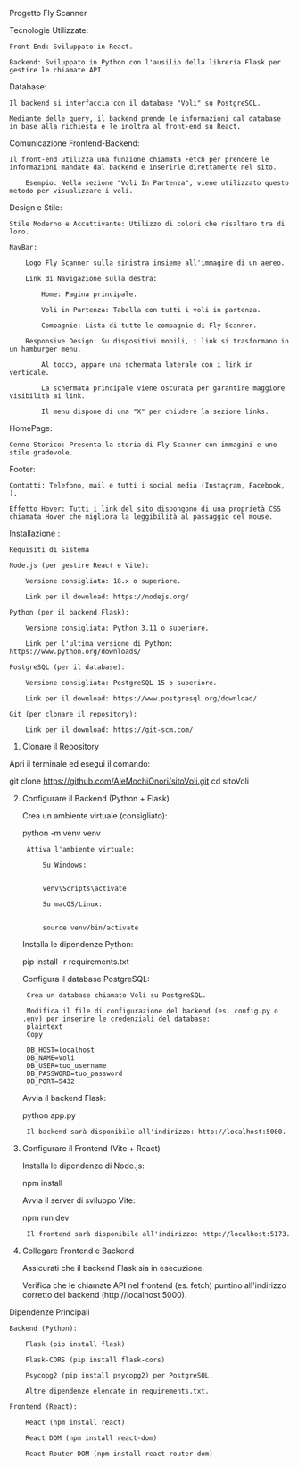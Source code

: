 Progetto Fly Scanner

Tecnologie Utilizzate:

    Front End: Sviluppato in React.

    Backend: Sviluppato in Python con l'ausilio della libreria Flask per gestire le chiamate API.

Database:

    Il backend si interfaccia con il database "Voli" su PostgreSQL.

    Mediante delle query, il backend prende le informazioni dal database in base alla richiesta e le inoltra al front-end su React.

Comunicazione Frontend-Backend:

    Il front-end utilizza una funzione chiamata Fetch per prendere le informazioni mandate dal backend e inserirle direttamente nel sito.

        Esempio: Nella sezione "Voli In Partenza", viene utilizzato questo metodo per visualizzare i voli.

Design e Stile:

    Stile Moderno e Accattivante: Utilizzo di colori che risaltano tra di loro.

    NavBar:

        Logo Fly Scanner sulla sinistra insieme all'immagine di un aereo.

        Link di Navigazione sulla destra:

            Home: Pagina principale.

            Voli in Partenza: Tabella con tutti i voli in partenza.

            Compagnie: Lista di tutte le compagnie di Fly Scanner.

        Responsive Design: Su dispositivi mobili, i link si trasformano in un hamburger menu.

            Al tocco, appare una schermata laterale con i link in verticale.

            La schermata principale viene oscurata per garantire maggiore visibilità ai link.

            Il menu dispone di una "X" per chiudere la sezione links.

HomePage:

    Cenno Storico: Presenta la storia di Fly Scanner con immagini e uno stile gradevole.

Footer:

    Contatti: Telefono, mail e tutti i social media (Instagram, Facebook, ).

    Effetto Hover: Tutti i link del sito dispongono di una proprietà CSS chiamata Hover che migliora la leggibilità al passaggio del mouse.




Installazione :


    Requisiti di Sistema

    Node.js (per gestire React e Vite):

        Versione consigliata: 18.x o superiore.

        Link per il download: https://nodejs.org/

    Python (per il backend Flask):

        Versione consigliata: Python 3.11 o superiore.

        Link per l'ultima versione di Python: https://www.python.org/downloads/

    PostgreSQL (per il database):

        Versione consigliata: PostgreSQL 15 o superiore.

        Link per il download: https://www.postgresql.org/download/

    Git (per clonare il repository):

        Link per il download: https://git-scm.com/




1. Clonare il Repository

Apri il terminale ed esegui il comando:


git clone https://github.com/AleMochiOnori/sitoVoli.git
cd sitoVoli

2. Configurare il Backend (Python + Flask)

    Crea un ambiente virtuale (consigliato):


    python -m venv venv

        Attiva l'ambiente virtuale:

            Su Windows:
         

            venv\Scripts\activate

            Su macOS/Linux:
         

            source venv/bin/activate

    Installa le dipendenze Python:


    pip install -r requirements.txt

    Configura il database PostgreSQL:

        Crea un database chiamato Voli su PostgreSQL.

        Modifica il file di configurazione del backend (es. config.py o .env) per inserire le credenziali del database:
        plaintext
        Copy

        DB_HOST=localhost
        DB_NAME=Voli
        DB_USER=tuo_username
        DB_PASSWORD=tuo_password
        DB_PORT=5432

    Avvia il backend Flask:

    python app.py

        Il backend sarà disponibile all'indirizzo: http://localhost:5000.

3. Configurare il Frontend (Vite + React)

    Installa le dipendenze di Node.js:

    npm install

    Avvia il server di sviluppo Vite:

    npm run dev

        Il frontend sarà disponibile all'indirizzo: http://localhost:5173.

4. Collegare Frontend e Backend

    Assicurati che il backend Flask sia in esecuzione.

    Verifica che le chiamate API nel frontend (es. fetch) puntino all'indirizzo corretto del backend (http://localhost:5000).

Dipendenze Principali

    Backend (Python):

        Flask (pip install flask)

        Flask-CORS (pip install flask-cors)

        Psycopg2 (pip install psycopg2) per PostgreSQL.

        Altre dipendenze elencate in requirements.txt.

    Frontend (React):

        React (npm install react)

        React DOM (npm install react-dom)

        React Router DOM (npm install react-router-dom)